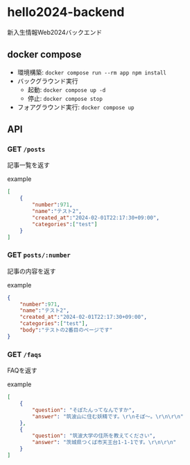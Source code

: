 # hello2024-backend
新入生情報Web2024バックエンド

## docker compose

- 環境構築: `docker compose run --rm app npm install`
- バックグラウンド実行
    - 起動: `docker compose up -d`
    - 停止: `docker compose stop`
- フォアグラウンド実行: `docker compose up`

## API

### GET `/posts`

記事一覧を返す

example
```json
[
    {
        "number":971,
        "name":"テスト2",
        "created_at":"2024-02-01T22:17:30+09:00",
        "categories":["test"]
    }
]
```

### GET `posts/:number`

記事の内容を返す

example
```json
{
    "number":971,
    "name":"テスト2",
    "created_at":"2024-02-01T22:17:30+09:00",
    "categories":["test"],
    "body":"テストの2番目のページです"
}
```

### GET `/faqs`

FAQを返す

example
```json
[
    {
        "question": "そぽたんってなんですか",
        "answer": "筑波山に住む妖精です。\r\nそぽ～。\r\n\r\n"
    },
    {
        "question": "筑波大学の住所を教えてください",
        "answer": "茨城県つくば市天王台1-1-1です。\r\n\r\n"
    }
]
```
